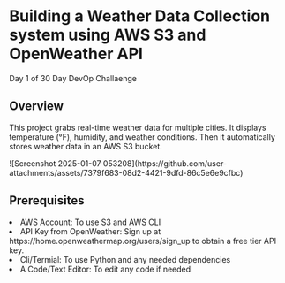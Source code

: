 
<h1>Building a Weather Data Collection system using AWS S3 and OpenWeather API</h1>
Day 1 of 30 Day DevOp Challaenge 
<h2>Overview</h2>
<p>This project grabs real-time weather data for multiple cities. It displays temperature (°F), humidity, and weather conditions. Then it automatically stores weather data in an AWS S3 bucket.</p>
![Screenshot 2025-01-07 053208](https://github.com/user-attachments/assets/7379f683-08d2-4421-9dfd-86c5e6e9cfbc)
<br/>
<h2>Prerequisites</h2> 
<li>AWS Account: To use S3 and AWS CLI</li>
<li>API Key from OpenWeather: Sign up at https://home.openweathermap.org/users/sign_up to obtain a free tier API key.</li>
<li>Cli/Termial: To use Python and any needed dependencies</li>
<li>A Code/Text Editor: To edit any code if needed</li>

